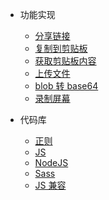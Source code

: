 - 功能实现

  - [分享链接](技术笔记/代码库/功能实现/分享链接.md)
  - [复制到剪贴板](技术笔记/代码库/功能实现/复制到剪贴板.md)
  - [获取剪贴板内容](技术笔记/代码库/功能实现/获取剪贴板内容.md)
  - [上传文件](技术笔记/代码库/功能实现/上传文件.md)
  - [blob 转 base64](技术笔记/代码库/功能实现/blob转base64.md)
  - [录制屏幕](技术笔记/代码库/功能实现/录制屏幕.md)

- 代码库
  - [正则](技术笔记/代码库/常用代码/正则.md)
  - [JS](技术笔记/代码库/常用代码/JS.md)
  - [NodeJS](技术笔记/代码库/常用代码/NodeJS.md)
  - [Sass](技术笔记/代码库/常用代码/Sass.md)
  - [JS 兼容](技术笔记/代码库/常用代码/JS兼容.md)

